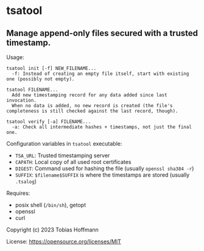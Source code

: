 # tsatool
## Manage append-only files secured with a trusted timestamp.

Usage:
```
tsatool init [-f] NEW_FILENAME...
  -f: Instead of creating an empty file itself, start with existing one (possibly not empty).

tsatool FILENAME...
  Add new timestamping record for any data added since last invocation.  
  When no data is added, no new record is created (the file's completeness is still checked against the last record, though).

tsatool verify [-a] FILENAME...
  -a: Check all intermediate hashes + timestamps, not just the final one.
```

Configuration variables in `tsatool` executable:
* `TSA_URL`: Trusted timestamping server
* `CAPATH`: Local copy of all used root certificates
* `DIGEST`: Command used for hashing the file (usually `openssl sha384 -r`)
* `SUFFIX`: `$filename$SUFFIX` is where the timestamps are stored (usually `.tsalog`)

Requires:
* posix shell (`/bin/sh`), getopt
* openssl
* curl

Copyright (c) 2023 Tobias Hoffmann

License: https://opensource.org/licenses/MIT

